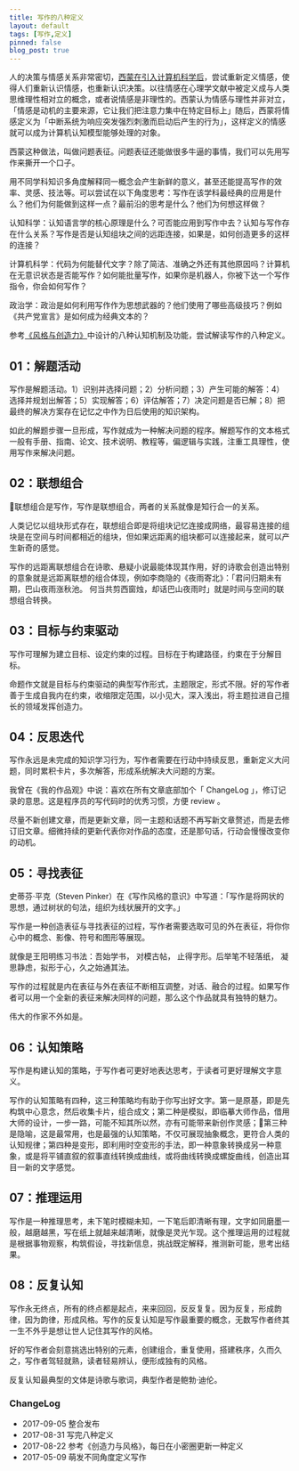 ```yaml
---
title: 写作的八种定义
layout: default
tags: [写作,定义]
pinned: false
blog_post: true
---
```


人的决策与情感关系非常密切，[西蒙在引入计算机科学后](http://www.cnfeat.com/blog/2017/05/30/InterdisciplinaryLearning/)，尝试重新定义情感，使得人们重新认识情感，也重新认识决策。以往情感在心理学文献中被定义成与人类思维理性相对立的概念，或者说情感是非理性的。西蒙认为情感与理性并非对立，「情感是动机的主要来源，它让我们把注意力集中在特定目标上」随后，西蒙将情感定义为「中断系统为响应突发强烈刺激而启动后产生的行为」，这样定义的情感就可以成为计算机认知模型能够处理的对象。

西蒙这种做法，叫做问题表征。问题表征还能做很多牛逼的事情，我们可以先用写作来撕开一个口子。

用不同学科知识多角度解释同一概念会产生新鲜的意义，甚至还能提高写作的效率、灵感、技法等。可以尝试在以下角度思考：写作在该学科最经典的应用是什么？他们为何能做到这样一点？最前沿的思考是什么？他们为何想这样做？

认知科学：认知语言学的核心原理是什么？可否能应用到写作中去？认知与写作存在什么关系？写作是否是认知组块之间的远距连接，如果是，如何创造更多的这样的连接？

计算机科学：代码为何能替代文字？除了简洁、准确之外还有其他原因吗？计算机在无意识状态是否能写作？如何能批量写作，如果你是机器人，你被下达一个写作指令，你会如何写作？

政治学：政治是如何利用写作作为思想武器的？他们使用了哪些高级技巧？例如《共产党宣言》是如何成为经典文本的？

参考[《风格与创造力》](http://www.cnfeat.com/blog/2017/08/25/StyleCreativityDesign/)中设计的八种认知机制及功能，尝试解读写作的八种定义。

## 01：解题活动

写作是解题活动。1）识别并选择问题；2）分析问题；3）产生可能的解答：4）选择并规划出解答；5）实现解答；6）评估解答；7）决定问题是否已解；8）把最终的解决方案存在记忆之中作为日后使用的知识架构。

如此的解题步骤一旦形成，写作就成为一种解决问题的程序。解题写作的文本格式一般有手册、指南、论文、技术说明、教程等，偏逻辑与实践，注重工具理性，使用写作来解决问题。

## 02：联想组合

联想组合是写作，写作是联想组合，两者的关系就像是知行合一的关系。

人类记忆以组块形式存在，联想组合即是将组块记忆连接成网络，最容易连接的组块是在空间与时间都相近的组块，但如果远距离的组块都可以连接起来，就可以产生新奇的感觉。

写作的远距离联想组合在诗歌、悬疑小说最能体现其作用，好的诗歌会创造出特别的意象就是远距离联想的组合体现，例如李商隐的《夜雨寄北》：「君问归期未有期，巴山夜雨涨秋池。 何当共剪西窗烛，却话巴山夜雨时」就是时间与空间的联想组合转换。

## 03：目标与约束驱动

写作可理解为建立目标、设定约束的过程。目标在于构建路径，约束在于分解目标。

命题作文就是目标与约束驱动的典型写作形式，主题限定，形式不限。好的写作者善于生成自我内在约束，收缩限定范围，以小见大，深入浅出，将主题拉进自己擅长的领域发挥创造力。

## 04：反思迭代

写作永远是未完成的知识学习行为，写作者需要在行动中持续反思，重新定义大问题，同时累积卡片，多次解答，形成系统解决大问题的方案。

我曾在《我的作品观》中说：喜欢在所有文章底部加个「 ChangeLog 」，修订记录的意思。这是程序员的写代码时的优秀习惯，方便 review 。

尽量不新创建文章，而是更新文章，同一主题和话题不再写新文章赘述，而是去修订旧文章。细微持续的更新代表你对作品的态度，还是那句话，行动会慢慢改变你的动机。

## 05：寻找表征

史蒂芬·平克（Steven Pinker）在《写作风格的意识》中写道：「写作是将网状的思想，通过树状的句法，组织为线状展开的文字。」

写作是一种创造表征与寻找表征的过程，写作者需要选取可见的外在表征，将你你心中的概念、影像、符号和图形等展现。

就像是王阳明练习书法：吾始学书， 对模古帖， 止得字形。后举笔不轻落纸， 凝思静虑，拟形于心，久之始通其法。

写作的过程就是内在表征与外在表征不断相互调整，对话、融合的过程。如果写作者可以用一个全新的表征来解决同样的问题，那么这个作品就具有独特的魅力。

伟大的作家不外如是。

## 06：认知策略

写作是构建认知的策略，于写作者可更好地表达思考，于读者可更好理解文字意义。

写作的认知策略有四种，这三种策略均有助于你写出好文字。第一是原基，即是先构筑中心意念，然后收集卡片，组合成文；第二种是模拟，即临摹大师作品，借用大师的设计，一步一路，可能不知其所以然，亦有可能带来新创作灵感；第三种是隐喻，这是最常用，也是最强的认知策略，不仅可展现抽象概念，更符合人类的认知规律；第四种是变形，即利用时空变形的手法，即一种意象转换成另一种意象，或是将平铺直叙的叙事直线转换成曲线，或将曲线转换成螺旋曲线，创造出耳目一新的文字感觉。

## 07：推理运用

写作是一种推理思考，未下笔时模糊未知，一下笔后即清晰有理，文字如同磨墨一般，越磨越黑，写在纸上就越来越清晰，就像是灵光乍现。这个推理运用的过程就是根据事物观察，构筑假设，寻找新信息，挑战既定解释，推测新可能，思考出结果。

## 08：反复认知

写作永无终点，所有的终点都是起点，来来回回，反反复复。因为反复，形成韵律，因为韵律，形成风格。写作的反复认知是写作最重要的概念，无数写作者终其一生不外乎是想让世人记住其写作的风格。

好的写作者会刻意挑选出特别的元素，创建组合，重复使用，搭建秩序，久而久之，写作者驾轻就熟，读者轻易辨认，便形成独有的风格。

反复认知最典型的文体是诗歌与歌词，典型作者是鲍勃·迪伦。


### ChangeLog

- 2017-09-05 整合发布
- 2017-08-31 写完八种定义
- 2017-08-22 参考《创造力与风格》，每日在小密圈更新一种定义
- 2017-05-09 萌发不同角度定义写作

